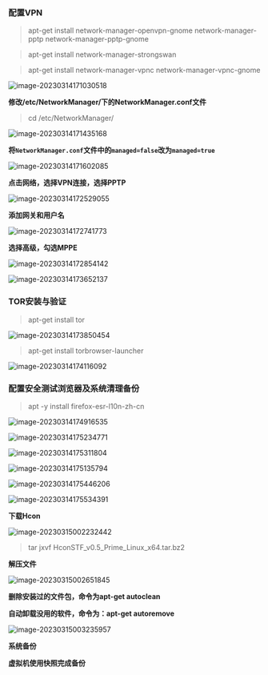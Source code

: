 

### 配置VPN

> apt-get install network-manager-openvpn-gnome network-manager-pptp network-manager-pptp-gnome

> apt-get install network-manager-strongswan

> apt-get install network-manager-vpnc network-manager-vpnc-gnome

![image-20230314171030518](https://raw.githubusercontent.com/yzl-eng/blogImage/main/img/202401311906935.png)

**修改/etc/NetworkManager/下的NetworkManager.conf文件**

> cd /etc/NetworkManager/

![image-20230314171435168](https://raw.githubusercontent.com/yzl-eng/blogImage/main/img/202401311906936.png)

**将`NetworkManager.conf`文件中的`managed=false`改为`managed=true`**

![image-20230314171602085](https://raw.githubusercontent.com/yzl-eng/blogImage/main/img/202401311906937.png)

**点击网络，选择VPN连接，选择PPTP**

![image-20230314172529055](https://raw.githubusercontent.com/yzl-eng/blogImage/main/img/202401311906938.png)

**添加网关和用户名**

![image-20230314172741773](https://raw.githubusercontent.com/yzl-eng/blogImage/main/img/202401311906939.png)

**选择高级，勾选MPPE**

![image-20230314172854142](https://raw.githubusercontent.com/yzl-eng/blogImage/main/img/202401311906940.png)



![image-20230314173652137](https://raw.githubusercontent.com/yzl-eng/blogImage/main/img/202401311906941.png)



### TOR安装与验证

> apt-get install tor

![image-20230314173850454](https://raw.githubusercontent.com/yzl-eng/blogImage/main/img/202401311906942.png)

> apt-get install torbrowser-launcher

![image-20230314174116092](https://raw.githubusercontent.com/yzl-eng/blogImage/main/img/202401311906943.png)



### 配置安全测试浏览器及系统清理备份

> apt -y install firefox-esr-l10n-zh-cn

![image-20230314174916535](https://raw.githubusercontent.com/yzl-eng/blogImage/main/img/202401311906944.png)



![image-20230314175234771](https://raw.githubusercontent.com/yzl-eng/blogImage/main/img/202401311906945.png)

![image-20230314175311804](https://raw.githubusercontent.com/yzl-eng/blogImage/main/img/202401311906946.png)





![image-20230314175135794](https://raw.githubusercontent.com/yzl-eng/blogImage/main/img/202401311906947.png)



![image-20230314175446206](https://raw.githubusercontent.com/yzl-eng/blogImage/main/img/202401311906948.png)



![image-20230314175534391](https://raw.githubusercontent.com/yzl-eng/blogImage/main/img/202401311906949.png)

**下载Hcon**

![image-20230315002232442](https://raw.githubusercontent.com/yzl-eng/blogImage/main/img/202401311906950.png)



> tar jxvf HconSTF_v0.5_Prime_Linux_x64.tar.bz2

**解压文件**

![image-20230315002651845](https://raw.githubusercontent.com/yzl-eng/blogImage/main/img/202401311906951.png)

**删除安装过的文件包，命令为apt-get autoclean**

**自动卸载没用的软件，命令为：apt-get autoremove**

![image-20230315003235957](https://raw.githubusercontent.com/yzl-eng/blogImage/main/img/202401311906952.png)

**系统备份**

**虚拟机使用快照完成备份**